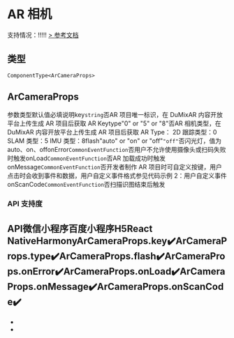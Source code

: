 # AR 相机
支持情况：!!!!!
[> 参考文档
](https://smartprogram.baidu.com/docs/develop/component/media_ar-camera/)
## 类型[​](ar-camera.html#类型)
```tsx
ComponentType<ArCameraProps>
```

## ArCameraProps[​](ar-camera.html#arcameraprops)
参数类型默认值必填说明key`string`否AR 项目唯一标识，在 DuMixAR 内容开放平台上传生成 AR 项目后获取 AR Keytype"0" or "5" or "8"否AR 相机类型，在 DuMixAR 内容开放平台上传生成 AR 项目后获取 AR Type：
2D 跟踪类型：0
SLAM 类型：5
IMU 类型：8flash"auto" or "on" or "off"`"off"`否闪光灯，值为 auto、on、offonError`CommonEventFunction`否用户不允许使用摄像头或扫码失败时触发onLoad`CommonEventFunction`否AR 加载成功时触发onMessage`CommonEventFunction`否开发者制作 AR 项目时可自定义按键，用户点击时会收到事件和数据，用户自定义事件格式参见代码示例 2：用户自定义事件onScanCode`CommonEventFunction`否扫描识图结束后触发
### API 支持度[​](ar-camera.html#api-支持度)
API微信小程序百度小程序H5React NativeHarmonyArCameraProps.key✔️ArCameraProps.type✔️ArCameraProps.flash✔️ArCameraProps.onError✔️ArCameraProps.onLoad✔️ArCameraProps.onMessage✔️ArCameraProps.onScanCode✔️
- 
- 

-
